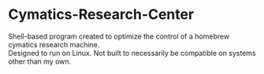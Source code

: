 # Cymatics-Research-Center
Shell-based program created to optimize the control of a homebrew cymatics research machine.  
Designed to run on Linux. Not built to necessarily be compatible on systems other than my own. 
